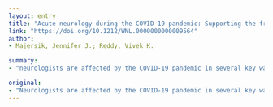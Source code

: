 ```yaml
---
layout: entry
title: "Acute neurology during the COVID-19 pandemic: Supporting the front line"
link: "https://doi.org/10.1212/WNL.0000000000009564"
author:
- Majersik, Jennifer J.; Reddy, Vivek K.

summary:
- "neurologists are affected by the COVID-19 pandemic in several key ways. Neurologists are reduced ability to admit and accept critically ill neurologic patients due to census overflow; personal risk of exposure. We have been attempting to locally prepare for and manage the pandamic by focusing on 3 key areas. Our tertiary hospital supports numerous smaller community hospitals, typically by providing an open door to patient transfers. These hospitals are often in rural or frontier regions and are also affected."

original:
- "Neurologists are affected by the COVID-19 pandemic in several key ways, including: a reduced ability to admit and accept in transfer critically ill neurologic patients due to census overflow; personal risk of exposure to COVID-19; and potentially redeployment of the acute neurologist workforce towards general medicine to assist our colleagues managing the surge of medical patients. As providers of inpatient and emergency-based acute neurologic care, we have been attempting to locally prepare for and manage the COVID-19 pandemic by focusing on 3 key areas: creating an integrated preparation plan that supports hospital measures; building an optimized, flexible, and redundant workforce; and maintaining a high level of neurologic care in our hospital and across our region despite limited transfer capabilities during the pandemic. This final concern is of key relevance in our region where our tertiary hospital supports numerous smaller community hospitals, typically by providing an open door to patient transfers. These hospitals are often in rural or frontier regions and are also affected by COVID-19, so not only are beginning to experience their own bed and clinician shortages,(1) but are understandably nervous about what the pandemic means for the availability of traditional support systems for other non-COVID-related diseases."
---
```


